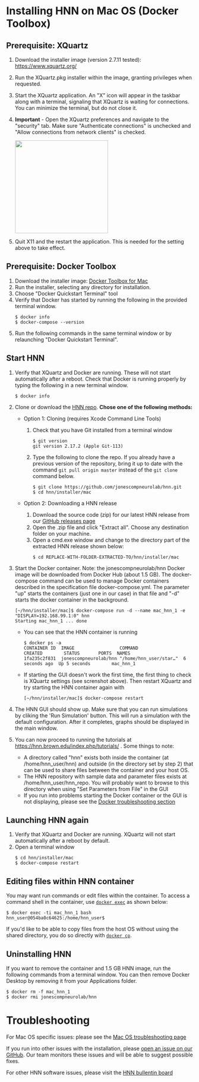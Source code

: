 # Installing HNN on Mac OS (Docker Toolbox)

## Prerequisite: XQuartz
1. Download the installer image (version 2.7.11 tested): https://www.xquartz.org/
2. Run the XQuartz.pkg installer within the image, granting privileges when requested.
3. Start the XQuartz application. An "X" icon will appear in the taskbar along with a terminal, signaling that XQuartz is waiting for connections. You can minimize the terminal, but do not close it.
4. **Important** - Open the XQuartz preferences and navigate to the "security" tab. Make sure "Authenticate connections" is unchecked and "Allow connections from network clients" is checked.

   <img src="install_pngs/xquartz_preferences.png" height="250" />
5. Quit X11 and the restart the application. This is needed for the setting above to take effect.

## Prerequisite: Docker Toolbox

1. Download the installer image: [Docker Toolbox for Mac](https://docs.docker.com/toolbox/toolbox_install_mac/)
2. Run the installer, selecting any directory for installation.
3. Choose "Docker Quickstart Terminal" tool
4. Verify that Docker has started by running the following in the provided terminal window. 
    ```
    $ docker info
    $ docker-compose --version
    ```
5. Run the following commands in the same terminal window or by relaunching "Docker Quickstart Terminal".

## Start HNN
1. Verify that XQuartz and Docker are running. These will not start automatically after a reboot. Check that Docker is running properly by typing the following in a new terminal window.
    ```
    $ docker info
    ```

2. Clone or download the [HNN repo](https://github.com/jonescompneurolab/hnn). **Chose one of the following methods:**

   * Option 1: Cloning (requires Xcode Command Line Tools)

     1. Check that you have Git installed from a terminal window
        ```
        $ git version
        git version 2.17.2 (Apple Git-113)
        ```
     2. Type the following to clone the repo. If you already have a previous version of the repository, bring it up to date with the command `git pull origin master` instead of the `git clone` command below.

        ```
        $ git clone https://github.com/jonescompneurolab/hnn.git
        $ cd hnn/installer/mac
        ```
   
   * Option 2: Downloading a HNN release

     1. Download the source code (zip) for our latest HNN release from our [GitHub releases page](https://github.com/jonescompneurolab/hnn/releases)
     2. Open the .zip file and click "Extract all". Choose any destination folder on your machine.
     3. Open a cmd.exe window and change to the directory part of the extracted HNN release shown below:
        ```
        $ cd REPLACE-WITH-FOLDER-EXTRACTED-TO/hnn/installer/mac
        ```
3. Start the Docker container. Note: the jonescompneurolab/hnn Docker image will be downloaded from Docker Hub (about 1.5 GB). The docker-compose command can be used to manage Docker containers described in the specification file docker-compose.yml. The parameter "up" starts the containers (just one in our case) in that file and "-d" starts the docker container in the background.
    ```
    [~/hnn/installer/mac]$ docker-compose run -d --name mac_hnn_1 -e "DISPLAY=192.168.99.1:0" hnn
    Starting mac_hnn_1 ... done
    ```
    * You can see that the HNN container is running
      ```
      $ docker ps -a
      CONTAINER ID  IMAGE                 COMMAND                 CREATED        STATUS       PORTS  NAMES
      1fa235c2f831  jonescompneurolab/hnn "/home/hnn_user/star…"  6 seconds ago  Up 5 seconds        mac_hnn_1
      ```

    * If starting the GUI doesn't work the first time, the first thing to check is XQuartz settings (see screnshot above). Then restart XQuartz and try starting the HNN container again with
      ```
      [~/hnn/installer/mac]$ docker-compose restart
      ```
5. The HNN GUI should show up. Make sure that you can run simulations by cliking the 'Run Simulation' button. This will run a simulation with the default configuration. After it completes, graphs should be displayed in the main window.
6. You can now proceed to running the tutorials at https://hnn.brown.edu/index.php/tutorials/ . Some things to note:
   * A directory called "hnn" exists both inside the container (at /home/hnn_user/hnn) and outside (in the directory set by step 2) that can be used to share files between the container and your host OS.
   * The HNN repository with sample data and parameter files exists at /home/hnn_user/hnn_repo. You will probably want to browse to this directory when using "Set Parameters from File" in the GUI
   * If you run into problems starting the Docker container or the GUI is not displaying, please see the [Docker troubleshooting section](../docker/README.md#Troubleshooting)


## Launching HNN again
1. Verify that XQuartz and Docker are running. XQuartz will not start automatically after a reboot by default.
2. Open a terminal window
    ```
    $ cd hnn/installer/mac
    $ docker-compose restart
    ```


## Editing files within HNN container
You may want run commands or edit files within the container. To access a command shell in the container, use [`docker exec`](https://docs.docker.com/engine/reference/commandline/exec/) as shown below:
```
$ docker exec -ti mac_hnn_1 bash
hnn_user@054ba0c64625:/home/hnn_user$
```

If you'd like to be able to copy files from the host OS without using the shared directory, you do so directly with [`docker cp`](https://docs.docker.com/engine/reference/commandline/cp/).


## Uninstalling HNN

If you want to remove the container and 1.5 GB HNN image, run the following commands from a terminal window. You can then remove Docker Desktop by removing it from your Applications folder.
```
$ docker rm -f mac_hnn_1
$ docker rmi jonescompneurolab/hnn
```

# Troubleshooting

For Mac OS specific issues: please see the [Mac OS troubleshooting page](troubleshooting.md)

If you run into other issues with the installation, please [open an issue on our GitHub](https://github.com/jonescompneurolab/hnn/issues). Our team monitors these issues and will be able to suggest possible fixes.

For other HNN software issues, please visit the [HNN bullentin board](https://www.neuron.yale.edu/phpBB/viewforum.php?f=46)

